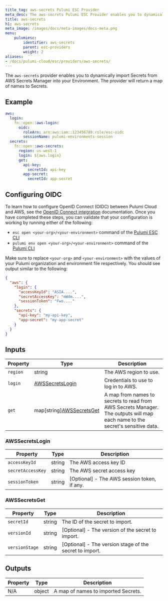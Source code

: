 ```yaml
---
title_tag: aws-secrets Pulumi ESC Provider
meta_desc: The aws-secrets Pulumi ESC Provider enables you to dynamically import Secrets from AWS Secrets Manager.
title: aws-secrets
h1: aws-secrets
meta_image: /images/docs/meta-images/docs-meta.png
menu:
    pulumiesc:
        identifier: aws-secrets
        parent: esc-providers
        weight: 2
aliases:
- /docs/pulumi-cloud/esc/providers/aws-secrets/
---
```


The `aws-secrets` provider enables you to dynamically import Secrets from AWS Secrets Manager into your Environment. The provider will return a map of names to Secrets.

## Example

```yaml
aws:
  login:
    fn::open::aws-login:
      oidc:
        roleArn: arn:aws:iam::123456789:role/esc-oidc
        sessionName: pulumi-environments-session
  secrets:
    fn::open::aws-secrets:
      region: us-west-1
      login: ${aws.login}
      get:
        api-key:
          secretId: api-key
        app-secret:
          secretId: app-secret
```

## Configuring OIDC

To learn how to configure OpenID Connect (OIDC) between Pulumi Cloud and AWS, see the [OpenID Connect integration](/docs/pulumi-cloud/oidc/aws/) documentation. Once you have completed these steps, you can validate that your configuration is working by running either of the following:

* `esc open <your-org>/<your-environment>` command of the [Pulumi ESC CLI](/docs/esc-cli/)
* `pulumi env open <your-org>/<your-environment>` command of the [Pulumi CLI](/docs/install/)

Make sure to replace `<your-org>` and `<your-environment>` with the values of your Pulumi organization and environment file respectively. You should see output similar to the following:

```json
{
  "aws": {
    "login": {
      "accessKeyId": "ASIA....",
      "secretAccessKey": "mWdm....",
      "sessionToken": "Fwo...."
    },
    "secrets": {
      "api-key": "my-api-key",
      "app-secret": "my-app-secret"
    }
  }
}
```

## Inputs

| Property | Type                                       | Description                                                                                                                  |
|----------|--------------------------------------------|------------------------------------------------------------------------------------------------------------------------------|
| `region` | string                                     | The AWS region to use.                                                                                                       |
| `login`  | [AWSSecretsLogin](#awssecretslogin)        | Credentials to use to log in to AWS.                                                                                         |
| `get`    | map[string][AWSSecretsGet](#awssecretsget) | A map from names to secrets to read from AWS Secrets Manager. The outputs will map each name to the secret's sensitive data. |

### AWSSecretsLogin

| Property          | Type   | Description                                 |
|-------------------|--------|---------------------------------------------|
| `accessKeyId`     | string | The AWS access key ID                       |
| `secretAccessKey` | string | The AWS secret access key                   |
| `sessionToken`    | string | [Optional] - The AWS session token, if any. |

### AWSSecretsGet

| Property       | Type   | Description                                             |
|----------------|--------|---------------------------------------------------------|
| `secretId`     | string | The ID of the secret to import.                         |
| `versionId`    | string | [Optional] - The version of the secret to import.       |
| `versionStage` | string | [Optional] - The version stage of the secret to import. |

## Outputs

| Property | Type   | Description                         |
|----------|--------|-------------------------------------|
| N/A      | object | A map of names to imported Secrets. |
